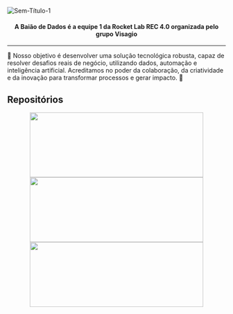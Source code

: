 ![Sem-Título-1](https://github.com/user-attachments/assets/2bdbde2a-54de-4b4b-9228-88f1035b96b5)

<h4 align="center">A Baião de Dados é a equipe 1 da Rocket Lab REC 4.0 organizada pelo grupo Visagio</h4>

---

<p> 🎯 Nosso objetivo é desenvolver uma solução tecnológica robusta, capaz de resolver desafios reais de negócio, utilizando dados, automação e inteligência artificial. Acreditamos no poder da colaboração, da criatividade e da inovação para transformar processos e gerar impacto. 🚀 </p>

## Repositórios

<p align="center">
    <a href="https://github.com/Baiao-de-Dados/rpe-frontend" target="_blank">
      <img src="https://github-readme-stats.vercel.app/api/pin/?username=Baiao-de-Dados&repo=rpe-frontend&show_owner=true&bg_color=efe1c9&title_color=342619&icon_color=b16b31&text_color=342619&hide_border=true&cache_seconds=60" style="width: 400px; height: 150px;" />
    </a>
    <a href="https://github.com/Baiao-de-Dados/rpe-backend" target="_blank">
      <img src="https://github-readme-stats.vercel.app/api/pin/?username=Baiao-de-Dados&repo=rpe-backend&show_owner=true&bg_color=efe1c9&title_color=342619&icon_color=b16b31&text_color=342619&hide_border=true&cache_seconds=60" style="width: 400px; height: 150px;" />
    </a>
    <a href="https://github.com/Baiao-de-Dados/rpe-data" target="_blank">
      <img src="https://github-readme-stats.vercel.app/api/pin/?username=Baiao-de-Dados&repo=rpe-Data&show_owner=true&bg_color=efe1c9&title_color=342619&icon_color=b16b31&text_color=342619&hide_border=true&cache_seconds=60" style="width: 400px; height: 150px;" />
    </a>
</p
